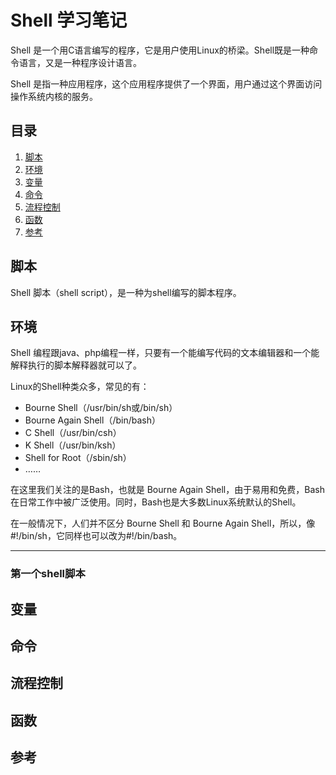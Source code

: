 # Shell 学习笔记

Shell 是一个用C语言编写的程序，它是用户使用Linux的桥梁。Shell既是一种命令语言，又是一种程序设计语言。

Shell 是指一种应用程序，这个应用程序提供了一个界面，用户通过这个界面访问操作系统内核的服务。

## <a name='TOC'>目录</a>

  1. [脚本](#scripts)
  1. [环境](#environments)
  1. [变量](#variables)
  1. [命令](#commands)
  1. [流程控制](#statements)
  1. [函数](#functions)
  1. [参考](#references)


## <a name='scripts'>脚本</a>

Shell 脚本（shell script），是一种为shell编写的脚本程序。

## <a name='environments'>环境</a>
Shell 编程跟java、php编程一样，只要有一个能编写代码的文本编辑器和一个能解释执行的脚本解释器就可以了。  

Linux的Shell种类众多，常见的有：

* Bourne Shell（/usr/bin/sh或/bin/sh）  
* Bourne Again Shell（/bin/bash）
* C Shell（/usr/bin/csh）
* K Shell（/usr/bin/ksh）
* Shell for Root（/sbin/sh）
* ……  

 在这里我们关注的是Bash，也就是 Bourne Again Shell，由于易用和免费，Bash在日常工作中被广泛使用。同时，Bash也是大多数Linux系统默认的Shell。

在一般情况下，人们并不区分 Bourne Shell 和 Bourne Again Shell，所以，像 #!/bin/sh，它同样也可以改为#!/bin/bash。  

***
### 第一个shell脚本

## <a name='variables'>变量</a>
## <a name='commands'>命令</a>
## <a name='statements'>流程控制</a>
## <a name='functions'>函数</a>
## <a name='references'>参考</a>